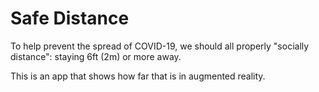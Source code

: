# Safe Distance

To help prevent the spread of COVID-19, we should all properly "socially distance": staying 6ft (2m) or more away.

This is an app that shows how far that is in augmented reality.

